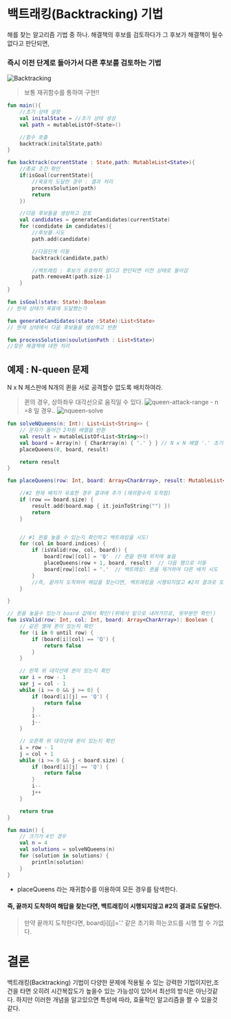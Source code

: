 # 백트래킹(Backtracking) 기법
해를 찾는 알고리즘 기법 중 하나.
해결책의 후보를 검토하다가 그 후보가 해결책이 될수 없다고 판단되면,
### 즉시 이전 단계로 돌아가서 다른 후보를 검토하는 기법
![Backtracking](https://github.com/Ohleesang/TIL/assets/148442711/439bba5a-ee7e-49f9-82c2-8a8b389abb4e)

> 보통 재귀함수를 통하여 구현!!
```kotlin
fun main(){
    //초기 상태 설정
    val initalState = //초기 상태 생성
    val path = mutableListOf<State>()

    //함수 호출
    backtrack(initalState,path)
}

fun backtrack(currentState : State,path: MutableList<State>){
    //종료 조건 확인
    if(isGoal(currentState){
        //목표의 도달한 경우 : 결과 처리
        processSolution(path)
        return
    })

    //다음 후보들을 생성하고 검토
    val candidates = generateCandidates(currentState)
    for (condidate in candidates){
        //후보를 시도
        path.add(candidate)

        //다음단계 이동
        backtrack(candidate,path)

        //백트래킹 : 후보가 유효하지 않다고 판단되면 이전 상태로 돌아감
        path.removeAt(path.size-1)
    }
}

fun isGoal(state: State):Boolean 
// 현재 상태가 목표에 도달했는가

fun generateCandidates(state :State):List<State>
// 현재 상태에서 다음 후보들을 생성하고 반환

fun processSolution(soulutionPath : List<State>) 
//찾은 해결책에 대한 처리

```

## 예제 : N-queen 문제

N x N 체스판에 N개의 퀸을 서로 공격할수 없도록 배치하여라.
> 퀸의 경우, 상하좌우 대각선으로 움직일 수 있다.
![queen-attack-range](https://github.com/Ohleesang/TIL/assets/148442711/6fd8f104-39b3-4a48-a26e-92f45d3aca83)
    - n =8 일 경우..
![nqueen-solve](https://github.com/Ohleesang/TIL/assets/148442711/d419bbdd-d624-431e-acc9-8b1ee79b06d0)


```kotlin
fun solveNQueens(n: Int): List<List<String>> {
    // 문자가 들어간 2차원 배열을 반환
    val result = mutableListOf<List<String>>()
    val board = Array(n) { CharArray(n) { '.' } } // N x N 배열 '.' 초기화
    placeQueens(0, board, result)

    return result
}

fun placeQueens(row: Int, board: Array<CharArray>, result: MutableList<List<String>>) {

    //#2 현재 배치가 유효한 경우 결과에 추가 (재귀함수의 도착점)
    if (row == board.size) {
        result.add(board.map { it.joinToString("") })
        return
    }


    // #1 퀸을 놓을 수 있는지 확인하고 백트래킹을 시도!
    for (col in board.indices) {
        if (isValid(row, col, board)) {
            board[row][col] = 'Q'  // 퀸을 현재 위치에 놓음
            placeQueens(row + 1, board, result)  // 다음 행으로 이동
            board[row][col] = '.'  // 백트래킹: 퀸을 제거하여 다른 배치 시도
        }
        //즉, 끝까지 도착하여 해답을 찾는다면, 백트래킹을 시행되지않고 #2의 결과로 도달한다.
    }

}

// 퀸을 놓을수 있는가 board 값에서 확인!(위에서 밑으로 내려가므로, 윗부분만 확인!)
fun isValid(row: Int, col: Int, board: Array<CharArray>): Boolean {
    // 같은 열에 퀸이 있는지 확인
    for (i in 0 until row) {
        if (board[i][col] == 'Q') {
            return false
        }
    }

    // 왼쪽 위 대각선에 퀸이 있는지 확인
    var i = row - 1
    var j = col - 1
    while (i >= 0 && j >= 0) {
        if (board[i][j] == 'Q') {
            return false
        }
        i--
        j--
    }

    // 오른쪽 위 대각선에 퀸이 있는지 확인
    i = row - 1
    j = col + 1
    while (i >= 0 && j < board.size) {
        if (board[i][j] == 'Q') {
            return false
        }
        i--
        j++
    }

    return true
}

fun main() {
    // 크기가 4인 경우
    val n = 4
    val solutions = solveNQueens(n)
    for (solution in solutions) {
        println(solution)
    }
}
```
- placeQueens 라는 재귀함수를 이용하여 모든 경우를 탐색한다.
#### 즉, 끝까지 도착하여 해답을 찾는다면, 백트래킹이 시행되지않고 #2의 결과로 도달한다.
> 만약 끝까지 도착한다면, board[i][j]='.' 같은 초기화 하는코드를 시행 할 수 가없다.

# 결론
백트래킹(Backtracking) 기법이 다양한 문제에 적용될 수 있는 강력한 기법이지만,조건을 타면
오히려 시간복잡도가 높을수 있는 가능성이 있어서 최선의 방식은 아닌것같다. 하지만 이러한 개념을 알고있으면 특성에 따라, 효율적인 알고리즘을 짤 수 있을것 같다.